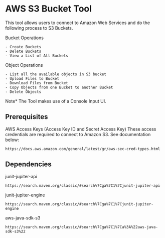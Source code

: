 # AWS S3 Bucket Tool

This tool allows users to connect to Amazon Web Services and do the following process to S3 Buckets.

Bucket Operations
```
- Create Buckets
- Delete Buckets
- View a List of All Buckets
```
Object Operations
```
- List all the available objects in S3 bucket
- Upload Files to Bucket
- Download Files from Bucket
- Copy Objects from one Bucket to another Bucket
- Delete Objects
```
Note* The Tool makes use of a Console Input UI.

## Prerequisites

AWS Access Keys (Access Key ID and Secret Access Key)
These access credentials are required to connect to Amazon S3. 
See documentation below:
```
https://docs.aws.amazon.com/general/latest/gr/aws-sec-cred-types.html
```
## Dependencies

junit-jupiter-api
```
https://search.maven.org/classic/#search%7Cga%7C1%7Cjunit-jupiter-api
```
junit-jupiter-engine
```
https://search.maven.org/classic/#search%7Cga%7C1%7Cjunit-jupiter-engine
```
aws-java-sdk-s3
```
https://search.maven.org/classic/#search%7Cga%7C1%7Ca%3A%22aws-java-sdk-s3%22
```
